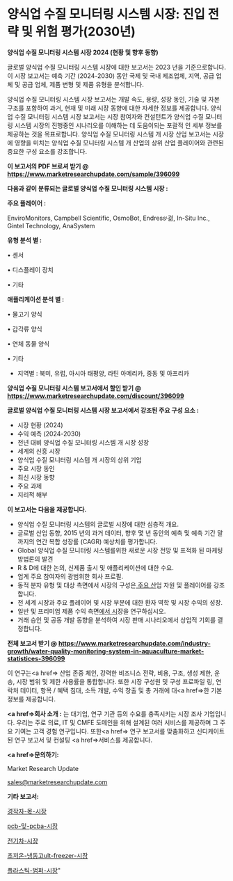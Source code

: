 # 양식업 수질 모니터링 시스템 시장: 진입 전략 및 위험 평가(2030년)

<strong>양식업 수질 모니터링 시스템 시장 2024 (현황 및 향후 동향)</strong>

글로벌 양식업 수질 모니터링 시스템 시장에 대한 보고서는 2023 년을 기준으로합니다.이 시장 보고서는 예측 기간 (2024-2030) 동안 국제 및 국내 제조업체, 지역, 공급 업체 및 공급 업체, 제품 변형 및 제품 유형을 분석합니다.

양식업 수질 모니터링 시스템 시장 보고서는 개발 속도, 용량, 성장 동인, 기술 및 자본 구조를 포함하여 과거, 현재 및 미래 시장 동향에 대한 자세한 정보를 제공합니다. 양식업 수질 모니터링 시스템 시장 보고서는 시장 참여자와 컨설턴트가 양식업 수질 모니터링 시스템 시장의 진행중인 시나리오를 이해하는 데 도움이되는 포괄적 인 세부 정보를 제공하는 것을 목표로합니다. 양식업 수질 모니터링 시스템 개 시장 산업 보고서는 시장에 영향을 미치는 양식업 수질 모니터링 시스템 개 산업의 상위 산업 플레이어와 관련된 중요한 구성 요소를 강조합니다.



<strong>이 보고서의 PDF 브로셔 받기 @ <a href=https://www.marketresearchupdate.com/sample/396099>https://www.marketresearchupdate.com/sample/396099</a></strong>



<strong>다음과 같이 분류되는 글로벌 양식업 수질 모니터링 시스템 시장 :</strong>



<strong>주요 플레이어 :</strong>

EnviroMonitors, Campbell Scientific, OsmoBot, Endressᶫ걺, In-Situ Inc., Gintel Technology, AnaSystem



<strong>유형 분석 별 :</strong>

• 센서

• 디스플레이 장치

• 기타



<strong>애플리케이션 분석 별 :</strong>

• 물고기 양식

• 갑각류 양식

• 연체 동물 양식

• 기타

<ul>
  <li>지역별 : 북미, 유럽, 아시아 태평양, 라틴 아메리카, 중동 및 아프리카</li>
</ul>


<strong>양식업 수질 모니터링 시스템 보고서에서 할인 받기 @ <a href=https://www.marketresearchupdate.com/discount/396099>https://www.marketresearchupdate.com/discount/396099</a></strong>



<strong>글로벌 양식업 수질 모니터링 시스템 시장 보고서에서 강조된 주요 구성 요소 :</strong>
<ul>
  <li>시장 현황 (2024)</li>
  <li>수익 예측 (2024-2030)</li>
  <li>전년 대비 양식업 수질 모니터링 시스템 개 시장 성장</li>
  <li>세계의 신흥 시장</li>
  <li>양식업 수질 모니터링 시스템 개 시장의 상위 기업</li>
  <li>주요 시장 동인</li>
  <li>최신 시장 동향</li>
  <li>주요 과제</li>
  <li>지리적 해부</li>
</ul>


<strong>이 보고서는 다음을 제공합니다.</strong>
<ul>
  <li>양식업 수질 모니터링 시스템의 글로벌 시장에 대한 심층적 개요.</li>
  <li>글로벌 산업 동향, 2015 년의 과거 데이터, 향후 몇 년 동안의 예측 및 예측 기간 말까지의 연간 복합 성장률 (CAGR) 예상치를 평가합니다.</li>
  <li>Global 양식업 수질 모니터링 시스템를위한 새로운 시장 전망 및 표적화 된 마케팅 방법론의 발견</li>
  <li>R &amp; D에 대한 논의, 신제품 출시 및 애플리케이션에 대한 수요.</li>
  <li>업계 주요 참여자의 광범위한 회사 프로필.</li>
  <li>동적 분자 유형 및 대상 측면에서 시장의 구성은<a href=> 주요 산</a>업 자원 및 플레이어를 강조합니다.</li>
  <li>전 세계 시장과 주요 플레이어 및 시장 부문에 대한 환자 역학 및 시장 수익의 성장.</li>
  <li>일반 및 프리미엄 제품 수익 측면<a href=>에서 시</a>장을 연구하십시오.</li>
  <li>거래 승인 및 공동 개발 동향을 분석하여 시장 판매 시나리오에서 상업적 기회를 결정합니다.</li>
</ul>



<strong>전체 보고서 받기 @ <a href=https://www.marketresearchupdate.com/industry-growth/water-quality-monitoring-system-in-aquaculture-market-statistices-396099>https://www.marketresearchupdate.com/industry-growth/water-quality-monitoring-system-in-aquaculture-market-statistices-396099</a></strong>

이 연구는<a href=> 산업 존중</a> 체인, 강력한 비즈니스 전략, 비용, 구조, 생성 제한, 운송, 시장 범위 및 제한 사용률을 통합합니다. 또한 시장 구성원 및 구성 프로파일 링, 연락처 데이터, 항목 / 혜택 침대, 소득 개발, 수익 창출 및 총 거래에 대<a href=>한 기본 </a>정보를 제공합니다.



<strong><a href=>회사 소</a>개 :</strong>
는 대기업, 연구 기관 등의 수요를 충족시키는 시장 조사 기업입니다. 우리는 주로 의료, IT 및 CMFE 도메인을 위해 설계된 여러 서비스를 제공하며 그 주요 기여는 고객 경험 연구입니다. 또한<a href=> 연구 보</a>고서를 맞춤화하고 신디케이트 된 연구 보고서 및 컨설팅 <a href=>서비스</a>를 제공합니다.



<strong><a href=>문의하기:</a></strong>

Market Research Update

sales@marketresearchupdate.com



<strong>기타 보고서:</strong>

<a href=https://www.linkedin.com/pulse/경작자-몫-시장-경쟁-분석-및-성장-잠재력-2029-analytics-alchemy-360-analysis/>경작자-몫-시장</a>

<a href=https://www.linkedin.com/pulse/pcb-및-pcba-시장-진입-전략-위험-평가2029년-isdailynews-dg2rf/>pcb-및-pcba-시장</a>

<a href=https://www.linkedin.com/pulse/전기차-시장-진입-전략-및-위험-평가2029년-analytics-avenue-adventures-24-ana-f4v9f/>전기차-시장</a>

<a href=https://www.linkedin.com/pulse/초저온-냉동고ult-freezer-시장-현재-및-미래-성장-2030-0ahnf/>초저온-냉동고ult-freezer-시장</a>

<a href=https://www.linkedin.com/pulse/플라스틱-범퍼-시장-경쟁-분석-및-성장-잠재력-2029-consumer-connection-chronicles-24--xddzf/>플라스틱-범퍼-시장</a>"
